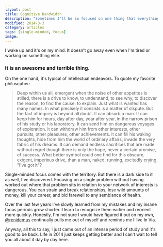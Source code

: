 ```yaml
---
layout: post
title: Cognitive Bandwidth
description: "Sometimes I'll be so focused on one thing that everything else disappears."
modified: 2014-3-3
category: articles
tags: [single-minded, focus]
image:
---
```


I wake up and it's on my mind. It doesn't go away even when I'm tired or working on something else.

### It is an awesome and terrible thing. ###

On the one hand, it's typical of intellectual endeavors. To quote my favorite philosopher:

> Deep within us all, emergent when the noise of other appetites is stilled, there is a drive to know, to understand, to see why, to discover the reason, to find the cause, to explain. Just what is wanted has many names. In what precisely it consists is a matter of dispute. But the fact of inquiry is beyond all doubt. It can absorb a man. It can keep him for hours, day after day, year after year, in the narrow prison of his study or his laboratory. It can send him on dangerous voyages of exploration. It can withdraw him from other interests, other pursuits, other pleasures, other achievements. It can fill his waking thoughts, hide from him the world of ordinary affairs, invade the very fabric of his dreams. It can demand endless sacrifices that are made without regret though there is only the hope, never a certain promise, of success. What better symbol could one find for this obscure, exigent, imperious drive, than a man, naked, running, excitedly crying, "I've got it"?

Single-minded focus comes with the territory. But there is a dark side to it as well, I've discovered. Focusing on a single problem without having worked out where that problem sits in relation to your network of interests is dangerous. You can strain and break relationships, lose wild amounts of money, kill your career, and bid farewell to any semblance of health.

Over the last few years I've slowly learned from my mistakes and my insane focus periods grow shorter. I learn to recognize them earlier and reorient more quickly. Honestly, I'm not sure I would have figured it out on my own, [@renidemus](https://twitter.com/renidemus) continually pulls me out of myself and reminds me I live In Via.

Anyway, all this to say, I just came out of an intense period of study and it's good to be back. Life in 2014 just keeps getting better and I can't wait to tell you all about it day by day here.